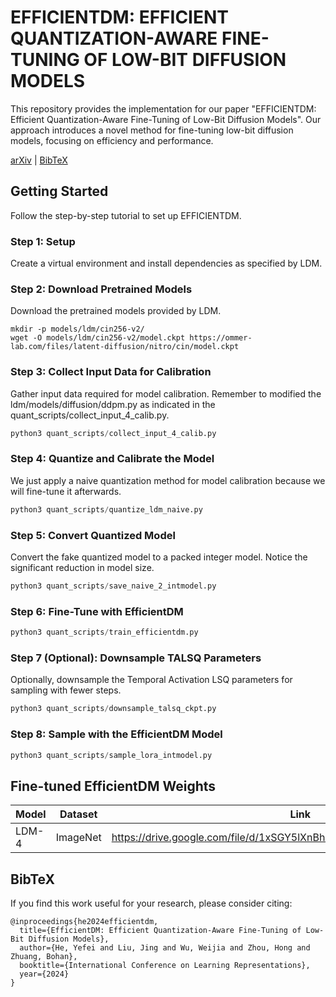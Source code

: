 # EFFICIENTDM: EFFICIENT QUANTIZATION-AWARE FINE-TUNING OF LOW-BIT DIFFUSION MODELS

This repository provides the implementation for our paper "EFFICIENTDM: Efficient Quantization-Aware Fine-Tuning of Low-Bit Diffusion Models". Our approach introduces a novel method for fine-tuning low-bit diffusion models, focusing on efficiency and performance.

[arXiv](https://arxiv.org/abs/2310.03270) | [BibTeX](#bibtex)

## Getting Started

Follow the step-by-step tutorial to set up EFFICIENTDM.

### Step 1: Setup
Create a virtual environment and install dependencies as specified by LDM.

### Step 2: Download Pretrained Models
Download the pretrained models provided by LDM.
```shell
mkdir -p models/ldm/cin256-v2/
wget -O models/ldm/cin256-v2/model.ckpt https://ommer-lab.com/files/latent-diffusion/nitro/cin/model.ckpt
```

### Step 3: Collect Input Data for Calibration
Gather input data required for model calibration. Remember to modified the ldm/models/diffusion/ddpm.py as indicated in the quant_scripts/collect_input_4_calib.py.
```python
python3 quant_scripts/collect_input_4_calib.py
```
### Step 4: Quantize and Calibrate the Model
We just apply a naive quantization method for model calibration because we will fine-tune it afterwards.
```python
python3 quant_scripts/quantize_ldm_naive.py
```
### Step 5: Convert Quantized Model
Convert the fake quantized model to a packed integer model. Notice the significant reduction in model size.
```python
python3 quant_scripts/save_naive_2_intmodel.py
```

### Step 6: Fine-Tune with EfficientDM
```python
python3 quant_scripts/train_efficientdm.py

```

### Step 7 (Optional): Downsample TALSQ Parameters
Optionally, downsample the Temporal Activation LSQ parameters for sampling with fewer steps.
```python
python3 quant_scripts/downsample_talsq_ckpt.py

```

### Step 8: Sample with the EfficientDM Model
```python
python3 quant_scripts/sample_lora_intmodel.py

```
## Fine-tuned EfficientDM Weights

| Model | Dataset | Link |
| ------- | ------- |------- |
|  LDM-4  | ImageNet|https://drive.google.com/file/d/1xSGY5lXnBhXK9beq3j1NUXkFRr76mDLO/view|

## BibTeX
If you find this work useful for your research, please consider citing:
```
@inproceedings{he2024efficientdm,
  title={EfficientDM: Efficient Quantization-Aware Fine-Tuning of Low-Bit Diffusion Models},
  author={He, Yefei and Liu, Jing and Wu, Weijia and Zhou, Hong and Zhuang, Bohan},
  booktitle={International Conference on Learning Representations},
  year={2024}
}
```
